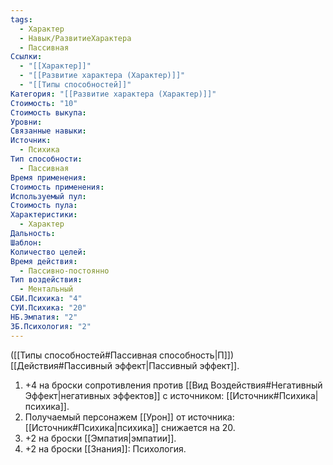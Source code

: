 ```yaml
---
tags:
  - Характер
  - Навык/РазвитиеХарактера
  - Пассивная
Ссылки:
  - "[[Характер]]"
  - "[[Развитие характера (Характер)]]"
  - "[[Типы способностей]]"
Категория: "[[Развитие характера (Характер)]]"
Стоимость: "10"
Стоимость выкупа: 
Уровни: 
Связанные навыки: 
Источник:
  - Психика
Тип способности:
  - Пассивная
Время применения: 
Стоимость применения: 
Используемый пул: 
Стоимость пула: 
Характеристики:
  - Характер
Дальность: 
Шаблон: 
Количество целей: 
Время действия:
  - Пассивно-постоянно
Тип воздействия:
  - Ментальный
СБИ.Психика: "4"
СУИ.Психика: "20"
НБ.Эмпатия: "2"
ЗБ.Психология: "2"
---
```

([[Типы способностей#Пассивная способность|П]]) [[Действия#Пассивный эффект|Пассивный эффект]]. 

1. +4 на броски сопротивления против [[Вид Воздействия#Негативный Эффект|негативных эффектов]] с источником: [[Источник#Психика|психика]].
2. Получаемый персонажем [[Урон]] от источника: [[Источник#Психика|психика]] снижается на 20. 
3. +2 на броски [[Эмпатия|эмпатии]].
4. +2 на броски [[Знания]]: Психология. 